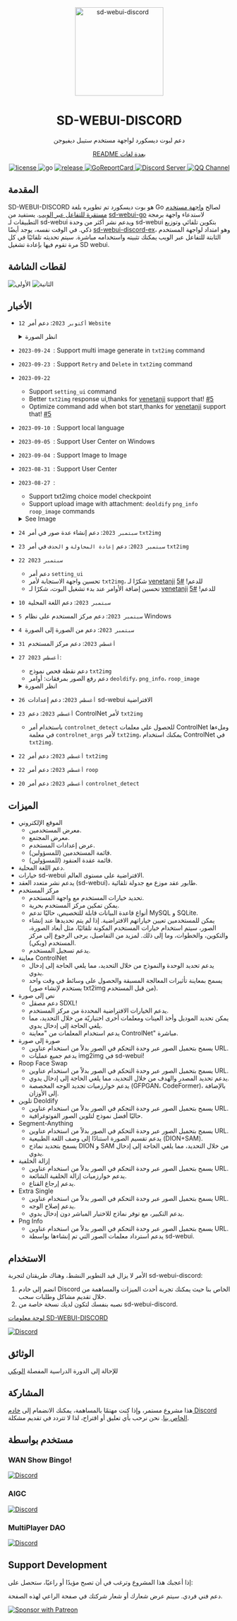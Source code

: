 <div align="center">

<img src="https://raw.githubusercontent.com/SpenserCai/sd-webui-discord/main/res/logo.png" width="200" height="200" alt="sd-webui-discord">

# SD-WEBUI-DISCORD
دعم لبوت ديسكورد لواجهة مستخدم ستيبل ديفيوجن

[README بعدة لغات](https://github.com/SpenserCai/sd-webui-discord/tree/main/docs)
</div>

<div align="center">
  <a href="https://raw.githubusercontent.com/SpenserCai/sd-webui-go/main/LICENSE">
    <img src="https://img.shields.io/github/license/SpenserCai/sd-webui-go?color=blueviolet" alt="license">
  </a>
  <img src="https://img.shields.io/badge/Go-1.19+-blue" alt="go">
  <a href="https://github.com/SpenserCai/sd-webui-discord/releases">
    <img src="https://img.shields.io/github/v/release/SpenserCai/sd-webui-discord?color=rgb(255%2C0%2C0)&include_prereleases" alt="release">
  </a>
  <a href="https://goreportcard.com/report/github.com/SpenserCai/sd-webui-discord">
    <img src="https://goreportcard.com/badge/github.com/SpenserCai/sd-webui-discord" alt="GoReportCard">
  </a>
  <a href="https://discord.gg/uNJpzEE4sZ">
    <img src="https://discordapp.com/api/guilds/1140177489008807966/widget.png?style=shield"   alt="Discord Server">
  </a>
  <a href="https://qun.qq.com/qqweb/qunpro/share?_wv=3&_wwv=128&appChannel=share&inviteCode=21gYdX0DSw2&businessType=7&from=181074&biz=ka">
    <img src="https://img.shields.io/badge/QQ%E9%A2%91%E9%81%93-SD%20WEBUI%20DISCORD-5492ff?style=flat-square" alt="QQ Channel">
  </a>
</div>

## المقدمة
SD-WEBUI-DISCORD هو بوت ديسكورد تم تطويره بلغة Go لصالح [واجهة مستخدم مستقرة للتفاعل عبر الويب](https://github.com/AUTOMATIC1111/stable-diffusion-webui). يستفيد من [sd-webui-go](https://github.com/SpenserCai/sd-webui-go) لاستدعاء واجهة برمجة التطبيقات لـ sd-webui ويدعم نشر أكثر من وحدة sd-webui بتكوين تلقائي وتوزيع ذكي.
في الوقت نفسه، يوجد أيضًا [sd-webui-discord-ex](https://github.com/SpenserCai/sd-webui-discord-ex)، وهو امتداد لواجهة المستخدم الثابتة للتفاعل عبر الويب يمكنك تثبيته واستخدامه مباشرة. سيتم تحديثه تلقائيًا في كل مرة تقوم فيها بإعادة تشغيل SD webui.

## لقطات الشاشة

![الأولى](https://raw.githubusercontent.com/SpenserCai/sd-webui-discord/main/res/first_page_new.png)
![الثانية](https://raw.githubusercontent.com/SpenserCai/sd-webui-discord/main/res/second_page_new.png)

## الأخبار
 - `12 أكتوبر 2023`: دعم أمر `Website`
   <details>
     <summary>انظر الصورة</summary>
       
      ![مثال](https://raw.githubusercontent.com/SpenserCai/sd-webui-discord/main/res/website_gallery.png)
      ![مثال](https://raw.githubusercontent.com/SpenserCai/sd-webui-discord/main/res/website_community.png)
      ![مثال](https://raw.githubusercontent.com/SpenserCai/sd-webui-discord/main/res/website_image_detail.png)

   </details>
 - `2023-09-24 `: Support multi image generate in `txt2img` command
 - `2023-09-23 `: Support `Retry` and `Delete` in `txt2img` command
 - `2023-09-22 ` 
     - Support `setting_ui` command
     - Better `txt2img` response ui,thanks for [venetanji](https://github.com/venetanji) support that! [#5](https://github.com/SpenserCai/sd-webui-discord/pull/5)
     - Optimize command add when bot start,thanks for [venetanji](https://github.com/venetanji) support that! [#5](https://github.com/SpenserCai/sd-webui-discord/pull/5)
 - `2023-09-10 `: Support local language
 - `2023-09-05 `: Support User Center on Windows
 - `2023-09-04 `: Support Image to Image
 - `2023-08-31 `: Support User Center
 - `2023-08-27 `:
     - Support txt2img choice model checkpoint
     - Support upload image with attachment: `deoldify` `png_info` `roop_image` commands
     <details>
     <summary>See Image</summary>

      ![example](https://raw.githubusercontent.com/SpenserCai/sd-webui-discord/main/res/support_attechment.png)
     
     </details>
  
 - `24 سبتمبر 2023`: دعم إنشاء عدة صور في أمر `txt2img`
 - `23 سبتمبر 2023`: دعم `إعادة المحاولة` و `الحذف` في أمر `txt2img`
 - `22 سبتمبر 2023` 
     - دعم أمر `setting_ui`
     - تحسين واجهة الاستجابة لأمر `txt2img`، شكرًا لـ [venetanji](https://github.com/venetanji) للدعم! [#5](https://github.com/SpenserCai/sd-webui-discord/pull/5)
     - تحسين إضافة الأوامر عند بدء تشغيل البوت، شكرًا لـ [venetanji](https://github.com/venetanji) للدعم! [#5](https://github.com/SpenserCai/sd-webui-discord/pull/5)
 - `10 سبتمبر 2023`: دعم اللغة المحلية
 - `5 سبتمبر 2023`: دعم مركز المستخدم على نظام Windows
 - `4 سبتمبر 2023`: دعم من الصورة إلى الصورة
 - `31 أغسطس 2023`: دعم مركز المستخدم
 - `27 أغسطس 2023`:
     - دعم نقطة فحص نموذج `txt2img`
     - دعم رفع الصور بمرفقات: أوامر `deoldify`، `png_info`، `roop_image`
     <details>
     <summary>انظر الصورة</summary>

      ![مثال](https://raw.githubusercontent.com/SpenserCai/sd-webui-discord/main/res/support_attechment.png)
     
     </details>
  
 - `26 أغسطس 2023`: دعم إعدادات sd-webui الافتراضية
 - `23 أغسطس 2023`: دعم ControlNet لأمر `txt2img`
     - باستخدام أمر `controlnet_detect` للحصول على معلمات ControlNet وملءها في معلمة `controlnet_args` لأمر `txt2img`، يمكنك استخدام ControlNet في `txt2img`.
 - `22 أغسطس 2023`: دعم أمر `txt2img`
 - `22 أغسطس 2023`: دعم أمر `roop`
 - `20 أغسطس 2023`: دعم أمر `controlnet_detect`  

## الميزات
- الموقع الإلكتروني
    - معرض المستخدمين.
    - معرض المجتمع.
    - عرض إعدادات المستخدم.
    - قائمة المستخدمين (للمسؤولين).
    - قائمة عقدة العنقود (للمسؤولين).
- دعم اللغة المحلية.
- خيارات sd-webui الافتراضية على مستوى العالم.
- يدعم نشر متعدد العقد (sd-webui)، طابور عقد موزع مع جدولة تلقائية.
- مركز المستخدم
    - تحديد خيارات المستخدم مع واجهة المستخدم. 
    - يمكن تمكين مركز المستخدم بحرية.
    - أنواع قاعدة البيانات قابلة للتخصيص، حاليًا تدعم MySQL و SQLite.
    - يمكن للمستخدمين تعيين خياراتهم الافتراضية. إذا لم يتم تحديدها عند إنشاء الصور، سيتم استخدام خيارات المستخدم المكونة تلقائيًا، مثل أبعاد الصورة، والتكوين، والخطوات، وما إلى ذلك. لمزيد من التفاصيل، يرجى الرجوع إلى مركز المستخدم (ويكي).
    - يدعم تسجيل المستخدم.
- معاينة ControlNet
    - يدعم تحديد الوحدة والنموذج من خلال التحديد، مما يلغي الحاجة إلى إدخال يدوي.
    - يسمح بمعاينة تأثيرات المعالجة المسبقة والحصول على وسائط في وقت واحد (يستخدم لإنشاء صور txt2img من قبل المستخدم).
- نص إلى صورة
    - دعم مصقل SDXL!
    - يدعم الخيارات الافتراضية المحددة من مركز المستخدم.
    - يمكن تحديد الموديل وأخذ العينات ومعلمات أخرى اختياريّة من خلال التحديد، مما يلغي الحاجة إلى إدخال يدوي. 
    - يدعم استخدام المعلمات من "معاينة ControlNet" مباشرة. 
- صورة إلى صورة
    - يسمح بتحميل الصور عبر وحدة التحكم في الصور بدلاً من استخدام عناوين URL.
    - يدعم جميع عمليات img2img في sd-webui!
- Roop Face Swap
    - يسمح بتحميل الصور عبر وحدة التحكم في الصور بدلاً من استخدام عناوين URL.
    - يدعم تحديد المصدر والهدف من خلال التحديد، مما يلغي الحاجة إلى إدخال يدوي.
    - يدعم خوارزميات تجديد الوجه المخصصة (GFPGAN، CodeFormer)، بالإضافة إلى الأوزان.
- تلوين Deoldify
    - يسمح بتحميل الصور عبر وحدة التحكم في الصور بدلاً من استخدام عناوين URL.
    - حاليًا أفضل نموذج لتلوين الصور الفوتوغرافية.
- Segment-Anything
    - يسمح بتحميل الصور عبر وحدة التحكم في الصور بدلاً من استخدام عناوين URL.
    - يدعم تقسيم الصورة استنادًا إلى وصف اللغة الطبيعية (DION+SAM).
    - يسمح بتحديد نماذج DION و SAM من خلال التحديد، مما يلغي الحاجة إلى إدخال يدوي.
- إزالة الخلفية
    - يسمح بتحميل الصور عبر وحدة التحكم في الصور بدلاً من استخدام عناوين URL.
    - يدعم خوارزميات إزالة الخلفية الشائعة.
    - يدعم إرجاع القناع.
- Extra Single
    - يسمح بتحميل الصور عبر وحدة التحكم في الصور بدلاً من استخدام عناوين URL.
    - يدعم إصلاح الوجه.
    - يدعم التكبير، مع توفر نماذج للاختيار المباشر دون إدخال يدوي.
- Png Info
    - يسمح بتحميل الصور عبر وحدة التحكم في الصور بدلاً من استخدام عناوين URL.
    - يدعم استرداد معلمات الصور التي تم إنشاءها بواسطة sd-webui.

## الاستخدام

الأمر لا يزال قيد التطوير النشط، وهناك طريقتان لتجربة sd-webui-discord:
1. انضم إلى خادم Discord الخاص بنا حيث يمكنك تجربة أحدث الميزات والمساهمة من خلال تقديم مشاكل وطلبات سحب.
2. نصبه بنفسك لتكون لديك نسخة خاصة من sd-webui-discord.

[لوحة معلومات SD-WEBUI-DISCORD](https://aigc.ngrok.io/)

[![Discord](https://invidget.switchblade.xyz/uNJpzEE4sZ)](https://discord.gg/uNJpzEE4sZ)


## الوثائق
للإحالة إلى الدورة الدراسية المفصلة [الويكي](https://github.com/SpenserCai/sd-webui-discord/wiki)


## المشاركة
هذا مشروع مستمر، وإذا كنت مهتمًا بالمساهمة، يمكنك الانضمام إلى [خادم Discord الخاص بنا](https://discord.gg/uNJpzEE4sZ). نحن نرحب بأي تعليق أو اقتراح، لذا لا تتردد في تقديم مشكلة.

## مستخدم بواسطة

### WAN Show Bingo!

[![Discord](https://invidget.switchblade.xyz/pWS5mw7jFz)](https://discord.gg/pWS5mw7jFz)

### AIGC
[![Discord](https://invidget.switchblade.xyz/aigc)](https://discord.gg/aigc)

### MultiPlayer DAO
[![Discord](https://invidget.switchblade.xyz/XsJgWfDqjR)](https://discord.gg/XsJgWfDqjR)

## Support Development
إذا أعجبك هذا المشروع وترغب في أن تصبح مؤيدًا أو راعيًا، ستحصل على:

دعم فني فردي.
سيتم عرض شعارك أو شعار شركتك في صفحة الراعي لهذه الصفحة.

<a href="https://www.patreon.com/sd_webui_discord"><img alt="Sponsor with Patreon" title="Sponsor with Patreon" src="https://img.shields.io/badge/-Sponsor-ea4aaa?style=for-the-badge&logo=patreon&logoColor=white"/></a>
